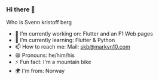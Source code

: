 ### Hi there 👋


Who is Svenn kristoff berg 

- 🔭 I’m currently working on: Flutter and an F1 Web pages
- 🌱 I’m currently learning: Flutter & Python 
- 📫 How to reach me: Mail: skb@markvn10.com
- 😄 Pronouns: he/him/his
- ⚡ Fun fact: I'm a mountain bike 
- 🌍 I'm from: Norway 

